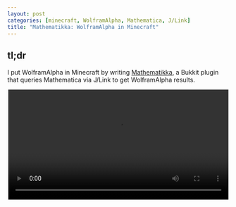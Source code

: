 ```yaml
---
layout: post
categories: [minecraft, WolframAlpha, Mathematica, J/Link]
title: "Mathematikka: WolframAlpha in Minecraft"
---
```

## tl;dr
I put WolframAlpha in Minecraft by writing [Mathematikka](https://github.com/fechan/Mathematikka), a Bukkit plugin that queries Mathematica via J/Link to get WolframAlpha results.

<div style="display: flex; justify-content: center">
    <video controls width="500">
        <source src="/blog/assets/images/wolframinecraft.mp4"
                type="video/mp4">

        Sorry, your browser doesn't support embedded videos.
    </video>

## Motivation
As a kid, I was always told to stop playing video games. "Video games will rot your brains," they said. "Video games are why your generation is dumb," they said. On the other hand, they never said the same of homework. As a kid, it always felt like adults worshiped school and homework, and begrudgingly I'd slave away at rows and rows of arithmetic problems. "What if my homework *was* video games?" I thought, "Wouldn't that be great?"

Now, with the power of the [Mathematikka Bukkit plugin](https://github.com/fechan/Mathematikka), you too can claim to do your homework while building dirt houses! Simply get a book and quill, write something you want to give WolframAlpha, sign the book with the title "WolframAlpha," and throw it on the ground. Within seconds*, WolframAlpha output will appear before your very eyes!

* Computation time may vary depending on complexity of WolframAlpha request and size of response

## How it works
When the signed book and quill hits the ground, it asks a [Mathematica](https://www.wolfram.com/mathematica/) Kernel (which evaluates [Wolfram Language](https://www.wolfram.com/language/)) to send a request to WolframAlpha. Since it uses Mathematica, you have to have Mathematica installed on the computer that's running the Minecraft server, otherwise there's nothing for the plugin to ask for results from. To make Mathematica do things from Java, you use [J/Link](https://reference.wolfram.com/language/JLink/tutorial/Overview.html).

For some reason all the downloads of J/Link by itself have disappeared off the face of the earth, but if you have Mathematica installed, it will be in `MATHEMATICA_INSTALL_DIRECTORY/SystemFiles/Links/JLink/`. All you really need is `JLink.jar` and the `SystemFiles` directory, which contains some kind of native library that JLink can't function without. When you try starting a kernel link, `JLink.jar` will expect `SystemFiles` to be in the same directory as itself and search for the native library in there. Now, if you're going to develop your own plugin that uses J/Link, read carefully: I put these files in `BUKKIT_SERVER_DIRECTORY/Plugins/lib/`, where external libraries for Bukkit plugins are typically added. In order to specify JLink as part of the plugin's classpath, you have to specify the path and name of the jar in the POM, otherwise the manifest it generates will append a version number to the classpath. This is a problem because when looking for `SystemFiles`, JLink finds itself by searching for a `JLink.jar` with that name specifically. *If it's named anything else, it will fail to find the library and stop working!* This gave me about an hour's worth of hair-tearing before I figured it out.

```XML
<plugin>
    <groupId>org.apache.maven.plugins</groupId>
    <artifactId>maven-jar-plugin</artifactId>
    <version>3.2.0</version>
    <configuration>
        <archive>
            <manifestEntries>
                <Class-Path>./lib/JLink.jar</Class-Path>
            </manifestEntries>
        </archive>
    </configuration>
</plugin>
```
The rest is smooth sailing. Mathematica has a function called `WolframAlpha[]`, which conveniently lets you give it a text query and gets the results from WolframAlpha (and what's even better is it's WolframAlpha Pro, so if you get Mathematica for free from your institution, you have WA Pro for free as well). If you set the format to `"Image"`, it returns a nicely formatted image that we can cut up and turn into map items in Minecraft. To use J/Link to call this function in the Wolfram Kernel and get the image back, you use this:

```Java
String query = "Whatever you want to evaluate in WolframAlpha";
Expr expr = new Expr(
    new Expr(Expr.SYMBOL, "WolframAlpha"),
    new Expr[]{
        new Expr(Expr.STRING, query), new Expr("Image")
    }
);
// Mathematica is the Wolfram Kernel link that you have to initiate earlier
mathematica.evaluateToImage(expr, 0);
```

This builds the function expression piece by piece, starting with the function reference then all of its parameters. The alternative is to build a string that contains Wolfram Language and pass that into `evaluateToImage();` in place of `expr`, but if you're accepting user input, this is really dangerous. If the user somehow escapes the string (e.g. by adding a `"` in their WolframAlpha query), they can perform a Mathematica injection, which is like a [SQL injection](https://owasp.org/www-community/attacks/SQL_Injection) but for Mathematica. I'll show you how:

```Mathematica
(* What gets evaluated if the input is nice *)
In[*]:= WolframAlpha["what is the meaning of life?", "Image"]
(* What gets evaluated if the input is evil *)
In[*]:= WolframAlpha["haha I will break free from this string!"]; DoSomethingEvil[]; WolframAlpha["Something normal so it won't throw a syntax error", "Image"]
(*                    |____________________________________________________________________________________________________________________________| *)
(*                    ^ User input begins *)
```

Since Mathematica can perform filesystem operations, consume Wolfram Cloud credits, and a whole host of other things, you really want to make sure to use J/Link's `Expr(int type, java.lang.String val)` to ensure type safety for user input.

Anyways, I perform the J/Link call to Mathematica in an [asynchronous task](https://hub.spigotmc.org/javadocs/spigot/org/bukkit/scheduler/BukkitScheduler.html#runTaskAsynchronously-org.bukkit.plugin.Plugin-java.lang.Runnable-), since it can take a while for Mathematica to respond and I don't want to cause massive lag for the Bukkit server every time it makes a WolframAlpha query. Once the image result comes back, the only thing left to do is cut it up into square tiles and put them into maps in Minecraft.

## Conclusion
Once you've set it up correctly, J/Link makes it really easy to call Mathematica to do whatever you want. You can do much more than just getting WolframAlpha results. For example, Mathematica has support for [3D voxels](https://reference.wolfram.com/language/ref/Raster3D.html), which is perfect for Minecraft. You could import a 3D model, rasterize it, and somehow send some data back to Minecraft so you can construct it.

If you're okay with working with Minecraft Pi, the nerfed (but free!) version of Minecraft meant for Raspberry Pis, Mathematica actually has a module that lets it talk to Minecraft directly *without* J/Link. [Check it out!](https://blog.wolfram.com/2018/07/24/four-minecraft-projects-with-the-wolfram-language/).
